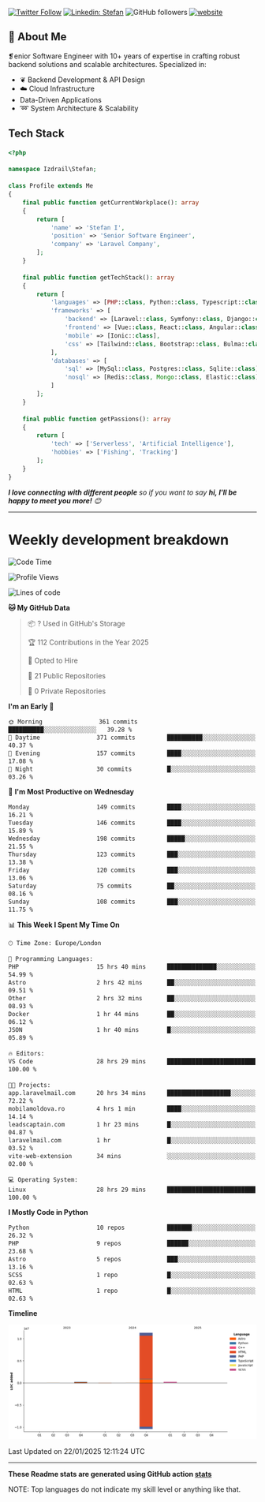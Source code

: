 [![Twitter Follow](https://img.shields.io/twitter/follow/thephpteacher?label=Follow)](https://twitter.com/intent/follow?screen_name=thephpteacher)
[![Linkedin: Stefan](https://img.shields.io/badge/izdrail-blue?style=flat-square&logo=Linkedin&logoColor=white&link=https://www.linkedin.com/in/izdrail/)](https://www.linkedin.com/in/izdrail/)
![GitHub followers](https://img.shields.io/github/followers/izdrail?label=Follow&style=social)
[![website](https://img.shields.io/badge/Website-46a2f1.svg?&style=flat-square&logo=Google-Chrome&logoColor=white&link=https://izdrail.com/)](https://izdrail.com/)

## 🚀 About Me
❡enior Software Engineer with 10+ years of expertise in crafting robust backend solutions and scalable architectures. 
Specialized in:

- ❦ Backend Development & API Design
- ☁️ Cloud Infrastructure
-  Data-Driven Applications
- ➿ System Architecture & Scalability

## Tech Stack

```php
<?php

namespace Izdrail\Stefan;

class Profile extends Me
{
    final public function getCurrentWorkplace(): array
    {
        return [
            'name' => 'Stefan I',
            'position' => 'Senior Software Engineer',
            'company' => 'Laravel Company',
        ];
    }
    
    final public function getTechStack(): array
    {
        return [
            'languages' => [PHP::class, Python::class, Typescript::class],
            'frameworks' => [
                'backend' => [Laravel::class, Symfony::class, Django::class, FastApi::class],
                'frontend' => [Vue::class, React::class, Angular::class],
                'mobile' => [Ionic::class],
                'css' => [Tailwind::class, Bootstrap::class, Bulma::class]
            ],
            'databases' => [
                'sql' => [MySql::class, Postgres::class, Sqlite::class],
                'nosql' => [Redis::class, Mongo::class, Elastic::class]
            ]
        ];
    }

    final public function getPassions(): array
    {
        return [
            'tech' => ['Serverless', 'Artificial Intelligence'],
            'hobbies' => ['Fishing', 'Tracking']
        ];
    }
}
```
 <em><b>I love connecting with different people</b> so if you want to say <b>hi, I'll be happy to meet you more!</b> 😊</em>


---
# Weekly development breakdown
<!--START_SECTION:waka-->
![Code Time](http://img.shields.io/badge/Code%20Time-938%20hrs%2053%20mins-blue)

![Profile Views](http://img.shields.io/badge/Profile%20Views-3-blue)

![Lines of code](https://img.shields.io/badge/From%20Hello%20World%20I%27ve%20Written-11.9%20million%20lines%20of%20code-blue)

**🐱 My GitHub Data** 

> 📦 ? Used in GitHub's Storage 
 > 
> 🏆 112 Contributions in the Year 2025
 > 
> 💼 Opted to Hire
 > 
> 📜 21 Public Repositories 
 > 
> 🔑 0 Private Repositories 
 > 
**I'm an Early 🐤** 

```text
🌞 Morning                361 commits         ██████████░░░░░░░░░░░░░░░   39.28 % 
🌆 Daytime                371 commits         ██████████░░░░░░░░░░░░░░░   40.37 % 
🌃 Evening                157 commits         ████░░░░░░░░░░░░░░░░░░░░░   17.08 % 
🌙 Night                  30 commits          █░░░░░░░░░░░░░░░░░░░░░░░░   03.26 % 
```
📅 **I'm Most Productive on Wednesday** 

```text
Monday                   149 commits         ████░░░░░░░░░░░░░░░░░░░░░   16.21 % 
Tuesday                  146 commits         ████░░░░░░░░░░░░░░░░░░░░░   15.89 % 
Wednesday                198 commits         █████░░░░░░░░░░░░░░░░░░░░   21.55 % 
Thursday                 123 commits         ███░░░░░░░░░░░░░░░░░░░░░░   13.38 % 
Friday                   120 commits         ███░░░░░░░░░░░░░░░░░░░░░░   13.06 % 
Saturday                 75 commits          ██░░░░░░░░░░░░░░░░░░░░░░░   08.16 % 
Sunday                   108 commits         ███░░░░░░░░░░░░░░░░░░░░░░   11.75 % 
```


📊 **This Week I Spent My Time On** 

```text
🕑︎ Time Zone: Europe/London

💬 Programming Languages: 
PHP                      15 hrs 40 mins      ██████████████░░░░░░░░░░░   54.99 % 
Astro                    2 hrs 42 mins       ██░░░░░░░░░░░░░░░░░░░░░░░   09.51 % 
Other                    2 hrs 32 mins       ██░░░░░░░░░░░░░░░░░░░░░░░   08.93 % 
Docker                   1 hr 44 mins        ██░░░░░░░░░░░░░░░░░░░░░░░   06.12 % 
JSON                     1 hr 40 mins        █░░░░░░░░░░░░░░░░░░░░░░░░   05.89 % 

🔥 Editors: 
VS Code                  28 hrs 29 mins      █████████████████████████   100.00 % 

🐱‍💻 Projects: 
app.laravelmail.com      20 hrs 34 mins      ██████████████████░░░░░░░   72.22 % 
mobilamoldova.ro         4 hrs 1 min         ████░░░░░░░░░░░░░░░░░░░░░   14.14 % 
leadscaptain.com         1 hr 23 mins        █░░░░░░░░░░░░░░░░░░░░░░░░   04.87 % 
laravelmail.com          1 hr                █░░░░░░░░░░░░░░░░░░░░░░░░   03.52 % 
vite-web-extension       34 mins             ░░░░░░░░░░░░░░░░░░░░░░░░░   02.00 % 

💻 Operating System: 
Linux                    28 hrs 29 mins      █████████████████████████   100.00 % 
```

**I Mostly Code in Python** 

```text
Python                   10 repos            ███████░░░░░░░░░░░░░░░░░░   26.32 % 
PHP                      9 repos             ██████░░░░░░░░░░░░░░░░░░░   23.68 % 
Astro                    5 repos             ███░░░░░░░░░░░░░░░░░░░░░░   13.16 % 
SCSS                     1 repo              █░░░░░░░░░░░░░░░░░░░░░░░░   02.63 % 
HTML                     1 repo              █░░░░░░░░░░░░░░░░░░░░░░░░   02.63 % 
```



**Timeline**

![Lines of Code chart](https://raw.githubusercontent.com/izdrail/izdrail/master/assets/bar_graph.png)


 Last Updated on 22/01/2025 12:11:24 UTC
<!--END_SECTION:waka-->

---


**These Readme stats are generated using GitHub action [stats](https://github.com/izdrail/stats)**

NOTE: Top languages do not indicate my skill level or anything like that. 
